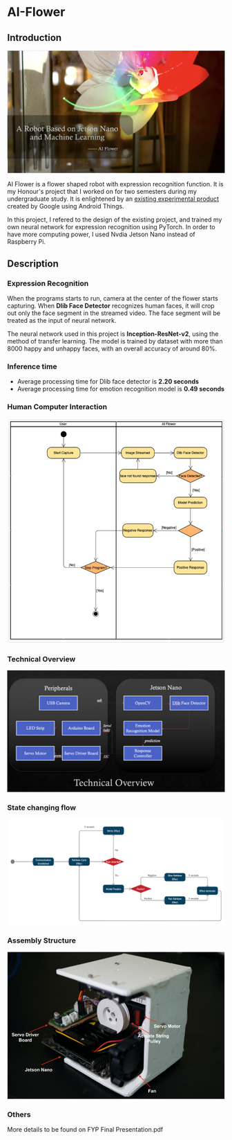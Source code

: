 # AI-Flower
## Introduction

![](https://github.com/g7an/AI-Flower/blob/main/images/cover_page.png)

AI Flower is a flower shaped robot with expression recognition function. It is my Honour's project that I worked on for two semesters during my undergraduate study. It is enlightened by an [existing experimental product](https://github.com/androidthings/experiment-expression-flower) created by Google using Android Things.

In this project, I refered to the design of the existing project, and trained my own neural network for expression recognition using PyTorch. In order to have more computing power, I used Nvdia Jetson Nano instead of Raspberry Pi.

## Description

### Expression Recognition

When the programs starts to run, camera at the center of the flower starts capturing. When **Dlib Face Detector** recognizes human faces, it will crop out only the face segment in the streamed video. The face segment will be treated as the input of neural network. 

The neural network used in this project is **Inception-ResNet-v2**, using the method of transfer learning. The model is trained by dataset with more than 8000 happy and unhappy faces, with an overall accuracy of around 80\%.

### Inference time

- Average processing time for Dlib face detector is **2.20 seconds**
- Average processing time for emotion recognition model is **0.49 seconds**


### Human Computer Interaction

![](https://github.com/g7an/AI-Flower/blob/main/images/hci.png)

### Technical Overview

![](https://github.com/g7an/AI-Flower/blob/main/images/flow.png)

### State changing flow

![](https://github.com/g7an/AI-Flower/blob/main/images/led_control.png)

### Assembly Structure

![](https://github.com/g7an/AI-Flower/blob/main/images/servo.png)

### Others

More details to be found on FYP Final Presentation.pdf
